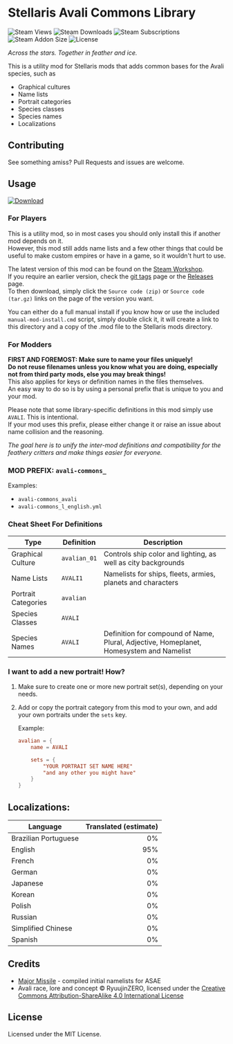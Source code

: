 # Stellaris Avali Commons Library

![Steam Views][badge-steam-views]
![Steam Downloads][badge-steam-downloads]
![Steam Subscriptions][badge-steam-subscriptions]
![Steam Addon Size][badge-steam-filesize]
![License][badge-license]

_Across the stars. Together in feather and ice._

This is a utility mod for Stellaris mods that adds common bases for the Avali species, such as
- Graphical cultures
- Name lists
- Portrait categories
- Species classes
- Species names
- Localizations

## Contributing
See something amiss? Pull Requests and issues are welcome.  

## Usage

[![Download][badge-download]][steam-workshop-url]

### For Players

This is a utility mod, so in most cases you should only install this if another mod depends on it.  
However, this mod still adds name lists and a few other things that could be useful to make custom empires or have in a game, so it wouldn't hurt to use.

The latest version of this mod can be found on the [Steam Workshop][steam-workshop-url].  
If you require an earlier version, check the [git tags][github-tags] page or the [Releases][github-releases] page.  
To then download, simply click the `Source code (zip)` or `Source code (tar.gz)` links on the page of the version you want.

You can either do a full manual install if you know how or use the included `manual-mod-install.cmd` script, simply double click it, it will create a link to this directory and a copy of the .mod file to the Stellaris mods directory.

### For Modders

**FIRST AND FOREMOST: Make sure to name your files uniquely!  
Do not reuse filenames unless you know what you are doing, especially not from third party mods, else you may break things!**  
This also applies for keys or definition names in the files themselves.  
An easy way to do so is by using a personal prefix that is unique to you and your mod.  

Please note that some library-specific definitions in this mod simply use `AVALI`. This is intentional.  
If your mod uses this prefix, please either change it or raise an issue about name collision and the reasoning.  

_The goal here is to unify the inter-mod definitions and compatibility for the feathery critters and make things easier for everyone._  

### MOD PREFIX: `avali-commons_`

Examples:
- `avali-commons_avali`
- `avali-commons_l_english.yml`

### Cheat Sheet For Definitions

| Type | Definition | Description |
|------|------------|-------------|
| Graphical Culture | `avalian_01` | Controls ship color and lighting, as well as city backgrounds |
| Name Lists | `AVALI1` | Namelists for ships, fleets, armies, planets and characters |
| Portrait Categories | `avalian` |  |
| Species Classes | `AVALI` | |
| Species Names | `AVALI` | Definition for compound of Name, Plural, Adjective, Homeplanet, Homesystem and Namelist |

### I want to add a new portrait! How?

1. Make sure to create one or more new portrait set(s), depending on your needs.
2. Add or copy the portrait category from this mod to your own, and add your own portraits under the `sets` key.
	
	Example:
	<!-- It aint TOML but the highlighting works.. even if its borderline useless -->
	```toml
	avalian = {
		name = AVALI

		sets = {
			"YOUR PORTRAIT SET NAME HERE"
			"and any other you might have"
		}
	}
	```

## Localizations:

Language | Translated (estimate)
---|---:
Brazilian Portuguese | 0%
English | 95%
French | 0%
German | 0%
Japanese | 0%
Korean | 0%
Polish | 0%
Russian | 0%
Simplified Chinese | 0%
Spanish | 0%

## Credits

- [Major Missile][credit-url-major_missile] - compiled initial namelists for ASAE
- Avali race, lore and concept ©️ RyuujinZERO, licensed under the [Creative Commons Attribution-ShareAlike 4.0 International License][license-cc-by-sa-4.0]

## License

Licensed under the MIT License.  

<!-- URL references -->

[badge-download]: https://img.shields.io/badge/Get%20it%20now-on%20Steam-blue.svg?style=for-the-badge&color=00aeef
[badge-license]: https://img.shields.io/github/license/atakiya/stellaris-avali-commons-library.svg?style=flat-square
[badge-steam-filesize]: https://img.shields.io/steam/size/3340739706.svg?label=addon%20size&style=flat-square
[badge-steam-subscriptions]: https://img.shields.io/steam/subscriptions/3340739706.svg?style=flat-square
[badge-steam-downloads]: https://img.shields.io/steam/downloads/3340739706.svg?style=flat-square
[badge-steam-views]: https://img.shields.io/steam/views/3340739706.svg?style=flat-square

[credit-url-major_missile]: https://steamcommunity.com/id/missilesandafterburners

[license-cc-by-nc-nd-4.0]: https://creativecommons.org/licenses/by-nc-nd/4.0/
[license-cc-by-sa-4.0]: https://creativecommons.org/licenses/by-sa/4.0/

[github-releases]: https://github.com/atakiya/stellaris-avali-commons-library/releases
[github-tags]: https://github.com/atakiya/stellaris-avali-commons-library/tags

[steam-workshop-url]: https://steamcommunity.com/sharedfiles/filedetails/?id=3340739706
